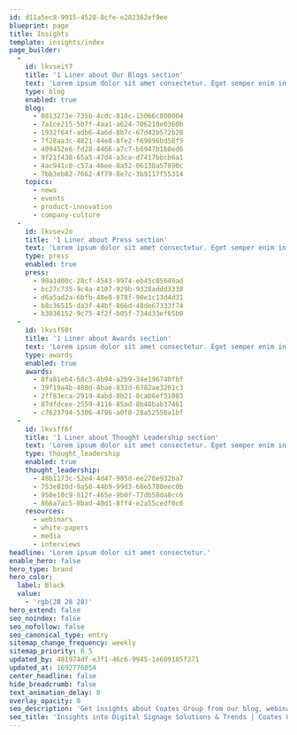 ```yaml
---
id: d11a5ec8-9915-4528-8cfe-e282362ef9ee
blueprint: page
title: Insights
template: insights/index
page_builder:
  -
    id: lkvseit7
    title: '1 Liner about Our Blogs section'
    text: 'Lorem ipsum dolor sit amet consectetur. Eget semper enim in.'
    type: blog
    enabled: true
    blog:
      - 0813273e-735b-4cdc-818c-15066c800004
      - 7a1ce215-5b7f-4aa1-a624-706210e0360b
      - 1932f64f-adb6-4a6d-8b7c-67d42b572b28
      - 7f28aa3c-4821-44e8-8fe2-f69896bd58f5
      - 409452e6-fd28-4466-a7c7-b6947b1b8ed6
      - 9f21f438-65a5-47d4-a3ca-d7417bbcb6a1
      - 4ac941c0-c57a-46ee-8a52-06138a57890c
      - 7bb3eb82-7662-4f79-8e7c-3b9117f55314
    topics:
      - news
      - events
      - product-innovation
      - company-culture
  -
    id: lkvsev2o
    title: '1 Liner about Press section'
    text: 'Lorem ipsum dolor sit amet consectetur. Eget semper enim in.'
    type: press
    enabled: true
    press:
      - 90a1d00c-28cf-4543-9974-eb45c85649ad
      - bc27c735-9c4a-4107-929b-9328addd3338
      - d6a5ad2a-6bfb-48e8-878f-90e1c13d4d31
      - b8c36515-da3f-44bf-866d-48de67333f74
      - b3036152-9c75-4f2f-b05f-734d33ef65b0
  -
    id: lkvsf50t
    title: '1 Liner about Awards section'
    text: 'Lorem ipsum dolor sit amet consectetur. Eget semper enim in.'
    type: awards
    enabled: true
    awards:
      - 8fa81eb4-68c3-4b94-a2b9-34e196740fbf
      - 39f19a4b-480d-4bae-832d-6782ae3201c3
      - 2ff83eca-2919-4abd-8b21-0cab6ef51083
      - 87dfdcee-2559-4116-85ad-8b48bab37461
      - c7623794-5306-4796-a0f0-28a52556a1bf
  -
    id: lkvsff6f
    title: '1 Liner about Thought Leadership section'
    text: 'Lorem ipsum dolor sit amet consectetur. Eget semper enim in.'
    type: thought_leadership
    enabled: true
    thought_leadership:
      - 48b1173c-52e4-4d47-985d-ee278e932ba7
      - 753e810d-9a58-44b9-99d3-68e5780eec0b
      - 950e10c9-812f-465e-9b0f-77db58da8cc6
      - 866a7ac5-8bad-40d1-8ff4-e2a55cedf0c6
    resources:
      - webinars
      - white-papers
      - media
      - interviews
headline: 'Lorem ipsum dolor sit amet consectetur.'
enable_hero: false
hero_type: brand
hero_color:
  label: Black
  value:
    - 'rgb(28 28 28)'
hero_extend: false
seo_noindex: false
seo_nofollow: false
seo_canonical_type: entry
sitemap_change_frequency: weekly
sitemap_priority: 0.5
updated_by: 481974df-e3f1-46c6-9945-1e609185f271
updated_at: 1692776854
center_headline: false
hide_breadcrumb: false
text_animation_delay: 0
overlay_opacity: 0
seo_description: 'Get insights about Coates Group from our blog, webinars, thought leadership & more. Visit our website.'
seo_title: 'Insights into Digital Signage Solutions & Trends | Coates Group'
---
```

